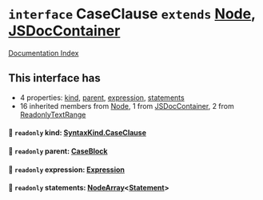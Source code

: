 # `interface` CaseClause `extends` [Node](../interface.Node/README.md), [JSDocContainer](../interface.JSDocContainer/README.md)

[Documentation Index](../README.md)

## This interface has

- 4 properties:
[kind](#-readonly-kind-syntaxkindcaseclause),
[parent](#-readonly-parent-caseblock),
[expression](#-readonly-expression-expression),
[statements](#-readonly-statements-nodearraystatement)
- 16 inherited members from [Node](../interface.Node/README.md), 1 from [JSDocContainer](../interface.JSDocContainer/README.md), 2 from [ReadonlyTextRange](../interface.ReadonlyTextRange/README.md)


#### 📄 `readonly` kind: [SyntaxKind.CaseClause](../enum.SyntaxKind/README.md#caseclause--296)



#### 📄 `readonly` parent: [CaseBlock](../interface.CaseBlock/README.md)



#### 📄 `readonly` expression: [Expression](../interface.Expression/README.md)



#### 📄 `readonly` statements: [NodeArray](../interface.NodeArray/README.md)\<[Statement](../interface.Statement/README.md)>



